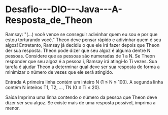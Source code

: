 # Desafio---DIO---Java---A-Resposta_de_Theon
Ramsay: "(...) você vence se conseguir adivinhar quem eu sou e por que estou torturando você." Theon deve pensar rápido e adivinhar quem é seu algoz! Entretanto, Ramsay já decidiu o que ele irá fazer depois que Theon der sua resposta. Theon pode dizer que seu algoz é alguma dentre N pessoas. Considere que as pessoas são numeradas de 1 a N. Se Theon responder que seu algoz é a pessoa i, Ramsay irá atingi-lo Ti vezes. Sua tarefa é ajudar Theon a determinar qual deve ser sua resposta de forma a minimizar o número de vezes que ele será atingido. 

Entrada A primeira linha contém um inteiro N (1 ≤ N ≤ 100). A segunda linha contém N inteiros T1, T2, ..., TN (0 ≤ Ti ≤ 20). 

Saída Imprima uma linha contendo o número da pessoa que Theon deve dizer ser seu algoz. Se existe mais de uma resposta possível, imprima a menor.
